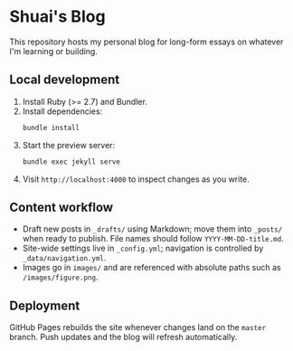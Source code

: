 # Shuai's Blog

This repository hosts my personal blog for long-form essays on whatever I'm learning or building.

## Local development

1. Install Ruby (>= 2.7) and Bundler.
2. Install dependencies:
   ```bash
   bundle install
   ```
3. Start the preview server:
   ```bash
   bundle exec jekyll serve
   ```
4. Visit `http://localhost:4000` to inspect changes as you write.

## Content workflow

- Draft new posts in `_drafts/` using Markdown; move them into `_posts/` when ready to publish. File names should follow `YYYY-MM-DD-title.md`.
- Site-wide settings live in `_config.yml`; navigation is controlled by `_data/navigation.yml`.
- Images go in `images/` and are referenced with absolute paths such as `/images/figure.png`.

## Deployment

GitHub Pages rebuilds the site whenever changes land on the `master` branch. Push updates and the blog will refresh automatically.
